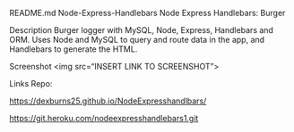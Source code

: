 README.md
Node-Express-Handlebars
Node Express Handlebars: Burger








Description
Burger logger with MySQL, Node, Express, Handlebars and ORM. Uses Node and MySQL to query and route data in the app, and Handlebars to generate the HTML.

Screenshot
<img src=“INSERT LINK TO SCREENSHOT”>

Links
Repo:



https://dexburns25.github.io/NodeExpresshandlbars/






https://git.heroku.com/nodeexpresshandlebars1.git







